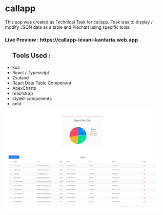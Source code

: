 # callapp


 <p> This app was created as Technical Task for callapp. Task was to display / modify  JSON data as a table and Piechart using specific tools.   </p>
 
 <h3> Live Preview :  https://callapp-levani-kantaria.web.app </h3> 

<ul> <h2> Tools Used : </h2> 

 <li> koa </li>
  <li> React / Typescript </li>
  <li> Zsutand </li>
  <li> React Data Table Component  </li>
  <li> ApexCharts  </li>
  <li> reactstrap  </li>
  <li> styled-components  </li>
  <li> antd  </li>


</ul>

<img src="callapp.jpg" alt="preview" />
